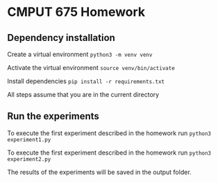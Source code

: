 # CMPUT 675 Homework

## Dependency installation
Create a virtual environment
`python3 -m venv venv`

Activate the virtual environment
`source venv/bin/activate`

Install dependencies
`pip install -r requirements.txt`

All steps assume that you are in the current directory

## Run the experiments
To execute the first experiment described in the homework run
`python3 experiment1.py`

To execute the first experiment described in the homework run
`python3 experiment2.py`

The results of the experiments will be saved in the output folder.
